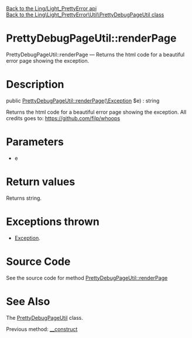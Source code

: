 [Back to the Ling/Light_PrettyError api](https://github.com/lingtalfi/Light_PrettyError/blob/master/doc/api/Ling/Light_PrettyError.md)<br>
[Back to the Ling\Light_PrettyError\Util\PrettyDebugPageUtil class](https://github.com/lingtalfi/Light_PrettyError/blob/master/doc/api/Ling/Light_PrettyError/Util/PrettyDebugPageUtil.md)


PrettyDebugPageUtil::renderPage
================



PrettyDebugPageUtil::renderPage — Returns the html code for a beautiful error page showing the exception.




Description
================


public [PrettyDebugPageUtil::renderPage](https://github.com/lingtalfi/Light_PrettyError/blob/master/doc/api/Ling/Light_PrettyError/Util/PrettyDebugPageUtil/renderPage.md)([\Exception](http://php.net/manual/en/class.exception.php) $e) : string




Returns the html code for a beautiful error page showing the exception.
All credits goes to: https://github.com/filp/whoops




Parameters
================


- e

    


Return values
================

Returns string.


Exceptions thrown
================

- [Exception](http://php.net/manual/en/class.exception.php).&nbsp;







Source Code
===========
See the source code for method [PrettyDebugPageUtil::renderPage](https://github.com/lingtalfi/Light_PrettyError/blob/master/Util/PrettyDebugPageUtil.php#L32-L44)


See Also
================

The [PrettyDebugPageUtil](https://github.com/lingtalfi/Light_PrettyError/blob/master/doc/api/Ling/Light_PrettyError/Util/PrettyDebugPageUtil.md) class.

Previous method: [__construct](https://github.com/lingtalfi/Light_PrettyError/blob/master/doc/api/Ling/Light_PrettyError/Util/PrettyDebugPageUtil/__construct.md)<br>

